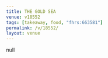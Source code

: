 ```yaml
---
title: THE GOLD SEA
venue: v18552
tags: [takeaway, food, "fhrs:663581"]
permalink: /v/18552/
layout: venue
---
```

null